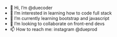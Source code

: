 - 👋 Hi, I’m @duecoder
- 👀 I’m interested in learning how to code full stack
- 🌱 I’m currently learning bootstrap and javascript
- 💞️ I’m looking to collaborate on front-end devs
- 📫 How to reach me: instagram @dueprod

<!---
duecoder/duecoder is a ✨ special ✨ repository because its `README.md` (this file) appears on your GitHub profile.
You can click the Preview link to take a look at your changes.
--->
